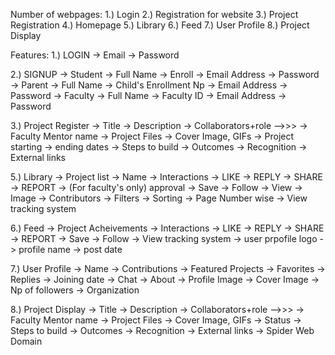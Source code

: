 Number of webpages:
1.) Login
2.) Registration for website
3.) Project Registration
4.) Homepage
5.) Library
6.) Feed
7.) User Profile
8.) Project Display

Features:
1.) LOGIN
-> Email 
-> Password

2.) SIGNUP
-> Student
  -> Full Name
  -> Enroll
  -> Email Address
  -> Password
-> Parent 
  -> Full Name 
  -> Child's Enrollment Np
  -> Email Address
  -> Password
-> Faculty
  -> Full Name
  -> Faculty ID
  -> Email Address
  -> Password

3.) Project Register
-> Title
-> Description
-> Collaborators+role
  -->>>
-> Faculty Mentor name
-> Project Files
-> Cover Image, GIFs
-> Project starting
-> ending dates
-> Steps to build
-> Outcomes
-> Recognition
-> External links

5.) Library
-> Project list
  -> Name
  -> Interactions
    -> LIKE
    -> REPLY
    -> SHARE
    -> REPORT
    -> (For faculty's only) approval
    -> Save
    -> Follow
-> View
-> Image
-> Contributors
-> Filters
-> Sorting
-> Page Number wise
-> View tracking system

  
6.) Feed
-> Project Acheivements 
-> Interactions
    -> LIKE
    -> REPLY
    -> SHARE
    -> REPORT
    -> Save
    -> Follow
-> View tracking system
-> user prpofile logo
-> profile name
-> post date



7.) User Profile
-> Name
-> Contributions
-> Featured Projects
-> Favorites
-> Replies
-> Joining date
-> Chat
-> About
-> Profile Image
-> Cover Image
-> Np of followers
-> Organization


8.) Project Display 
-> Title
-> Description
-> Collaborators+role
  -->>>
-> Faculty Mentor name
-> Project Files
-> Cover Image, GIFs
-> Status
-> Steps to build
-> Outcomes
-> Recognition
-> External links
-> Spider Web Domain
  
